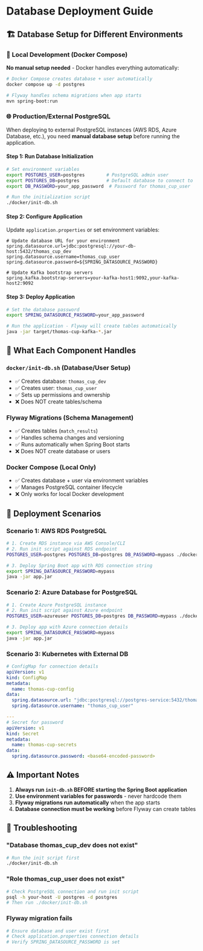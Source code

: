 # Database Deployment Guide

## 🏗️ **Database Setup for Different Environments**

### 📍 **Local Development (Docker Compose)**
**No manual setup needed** - Docker handles everything automatically:

```bash
# Docker Compose creates database + user automatically
docker compose up -d postgres

# Flyway handles schema migrations when app starts
mvn spring-boot:run
```

### 🌐 **Production/External PostgreSQL**

When deploying to external PostgreSQL instances (AWS RDS, Azure Database, etc.), you need **manual database setup** before running the application.

#### **Step 1: Run Database Initialization**

```bash
# Set environment variables
export POSTGRES_USER=postgres        # PostgreSQL admin user
export POSTGRES_DB=postgres          # Default database to connect to
export DB_PASSWORD=your_app_password  # Password for thomas_cup_user

# Run the initialization script
./docker/init-db.sh
```

#### **Step 2: Configure Application**

Update `application.properties` or set environment variables:

```properties
# Update database URL for your environment
spring.datasource.url=jdbc:postgresql://your-db-host:5432/thomas_cup_dev
spring.datasource.username=thomas_cup_user
spring.datasource.password=${SPRING_DATASOURCE_PASSWORD}

# Update Kafka bootstrap servers
spring.kafka.bootstrap-servers=your-kafka-host1:9092,your-kafka-host2:9092
```

#### **Step 3: Deploy Application**

```bash
# Set the database password
export SPRING_DATASOURCE_PASSWORD=your_app_password

# Run the application - Flyway will create tables automatically
java -jar target/thomas-cup-kafka-*.jar
```

## 🔄 **What Each Component Handles**

### **`docker/init-db.sh`** (Database/User Setup)
- ✅ Creates database: `thomas_cup_dev`
- ✅ Creates user: `thomas_cup_user` 
- ✅ Sets up permissions and ownership
- ❌ Does NOT create tables/schema

### **Flyway Migrations** (Schema Management)
- ✅ Creates tables (`match_results`)
- ✅ Handles schema changes and versioning
- ✅ Runs automatically when Spring Boot starts
- ❌ Does NOT create database or users

### **Docker Compose** (Local Only)
- ✅ Creates database + user via environment variables
- ✅ Manages PostgreSQL container lifecycle
- ❌ Only works for local Docker development

## 🚀 **Deployment Scenarios**

### **Scenario 1: AWS RDS PostgreSQL**
```bash
# 1. Create RDS instance via AWS Console/CLI
# 2. Run init script against RDS endpoint
POSTGRES_USER=postgres POSTGRES_DB=postgres DB_PASSWORD=mypass ./docker/init-db.sh

# 3. Deploy Spring Boot app with RDS connection string
export SPRING_DATASOURCE_PASSWORD=mypass
java -jar app.jar
```

### **Scenario 2: Azure Database for PostgreSQL**
```bash
# 1. Create Azure PostgreSQL instance
# 2. Run init script against Azure endpoint  
POSTGRES_USER=azureuser POSTGRES_DB=postgres DB_PASSWORD=mypass ./docker/init-db.sh

# 3. Deploy app with Azure connection details
export SPRING_DATASOURCE_PASSWORD=mypass  
java -jar app.jar
```

### **Scenario 3: Kubernetes with External DB**
```yaml
# ConfigMap for connection details
apiVersion: v1
kind: ConfigMap
metadata:
  name: thomas-cup-config
data:
  spring.datasource.url: "jdbc:postgresql://postgres-service:5432/thomas_cup_dev"
  spring.datasource.username: "thomas_cup_user"

---
# Secret for password
apiVersion: v1
kind: Secret
metadata:
  name: thomas-cup-secrets
data:
  spring.datasource.password: <base64-encoded-password>
```

## ⚠️ **Important Notes**

1. **Always run `init-db.sh` BEFORE starting the Spring Boot application**
2. **Use environment variables for passwords** - never hardcode them
3. **Flyway migrations run automatically** when the app starts
4. **Database connection must be working** before Flyway can create tables

## 🔧 **Troubleshooting**

### **"Database thomas_cup_dev does not exist"**
```bash
# Run the init script first
./docker/init-db.sh
```

### **"Role thomas_cup_user does not exist"**  
```bash
# Check PostgreSQL connection and run init script
psql -h your-host -U postgres -d postgres
# Then run ./docker/init-db.sh
```

### **Flyway migration fails**
```bash
# Ensure database and user exist first
# Check application.properties connection details
# Verify SPRING_DATASOURCE_PASSWORD is set
```